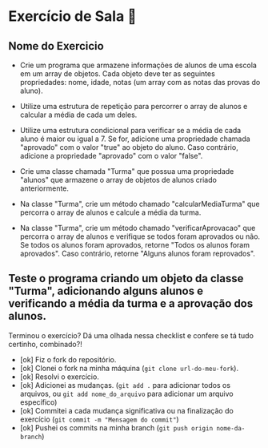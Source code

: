# Exercício de Sala 🏫  

## Nome do Exercicio

- Crie um programa que armazene informações de alunos de uma escola em um array de objetos. Cada objeto deve ter as seguintes propriedades: nome, idade, notas (um array com as notas das provas do aluno).

- Utilize uma estrutura de repetição para percorrer o array de alunos e calcular a média de cada um deles.

- Utilize uma estrutura condicional para verificar se a média de cada aluno é maior ou igual a 7. Se for, adicione uma propriedade chamada "aprovado" com o valor "true" ao objeto do aluno. Caso contrário, adicione a propriedade "aprovado" com o valor "false".

- Crie uma classe chamada "Turma" que possua uma propriedade "alunos" que armazene o array de objetos de alunos criado anteriormente.

- Na classe "Turma", crie um método chamado "calcularMediaTurma" que percorra o array de alunos e calcule a média da turma.

- Na classe "Turma", crie um método chamado "verificarAprovacao" que percorra o array de alunos e verifique se todos foram aprovados ou não. Se todos os alunos foram aprovados, retorne "Todos os alunos foram aprovados". Caso contrário, retorne "Alguns alunos foram reprovados".

**Teste o programa criando um objeto da classe "Turma", adicionando alguns alunos e verificando a média da turma e a aprovação dos alunos.**
---

Terminou o exercício? Dá uma olhada nessa checklist e confere se tá tudo certinho, combinado?!

- [ok] Fiz o fork do repositório.
- [ok] Clonei o fork na minha máquina (`git clone url-do-meu-fork`).
- [ok] Resolvi o exercício.
- [ok] Adicionei as mudanças. (`git add .` para adicionar todos os arquivos, ou `git add nome_do_arquivo` para adicionar um arquivo específico)
- [ok] Commitei a cada mudança significativa ou na finalização do exercício (`git commit -m "Mensagem do commit"`)
- [ok] Pushei os commits na minha branch (`git push origin nome-da-branch`)
